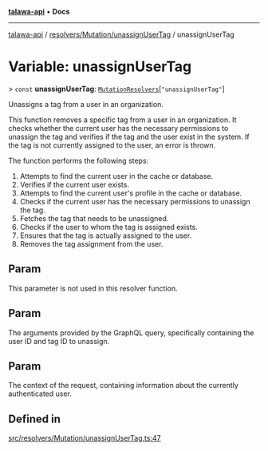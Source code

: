 [**talawa-api**](../../../../README.md) • **Docs**

***

[talawa-api](../../../../modules.md) / [resolvers/Mutation/unassignUserTag](../README.md) / unassignUserTag

# Variable: unassignUserTag

\> `const` **unassignUserTag**: [`MutationResolvers`](../../../../types/generatedGraphQLTypes/type-aliases/MutationResolvers.md)\[`"unassignUserTag"`\]

Unassigns a tag from a user in an organization.

This function removes a specific tag from a user in an organization.
It checks whether the current user has the necessary permissions to unassign the tag and
verifies if the tag and the user exist in the system. If the tag is not currently assigned
to the user, an error is thrown.

The function performs the following steps:
1. Attempts to find the current user in the cache or database.
2. Verifies if the current user exists.
3. Attempts to find the current user's profile in the cache or database.
4. Checks if the current user has the necessary permissions to unassign the tag.
5. Fetches the tag that needs to be unassigned.
6. Checks if the user to whom the tag is assigned exists.
7. Ensures that the tag is actually assigned to the user.
8. Removes the tag assignment from the user.

## Param

This parameter is not used in this resolver function.

## Param

The arguments provided by the GraphQL query, specifically containing the user ID and tag ID to unassign.

## Param

The context of the request, containing information about the currently authenticated user.

## Defined in

[src/resolvers/Mutation/unassignUserTag.ts:47](https://github.com/PalisadoesFoundation/talawa-api/blob/c952c7a3bfd4b8b910fbae10313f5402ade5a9d4/src/resolvers/Mutation/unassignUserTag.ts#L47)
